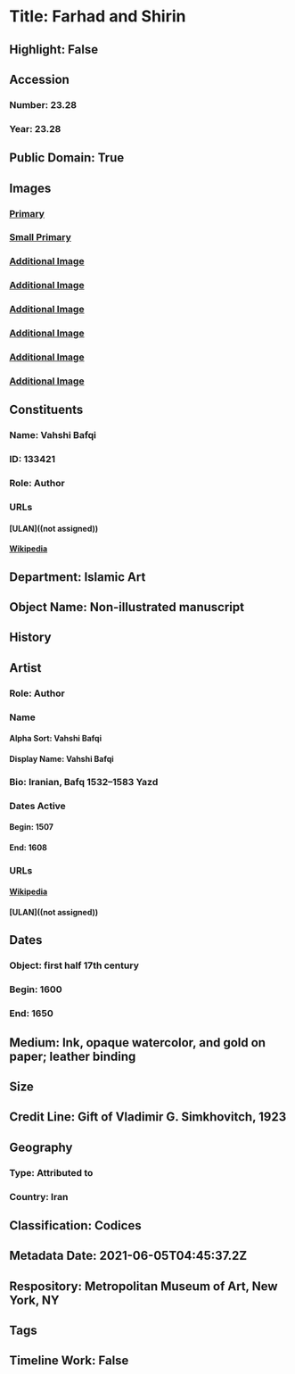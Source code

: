 # Title: Farhad and Shirin
## Highlight: False
## Accession
### Number: 23.28
### Year: 23.28
## Public Domain: True
## Images
### [Primary](https://images.metmuseum.org/CRDImages/is/original/sf23-28insidefront2.jpg)
### [Small Primary](https://images.metmuseum.org/CRDImages/is/web-large/sf23-28insidefront2.jpg)
### [Additional Image](https://images.metmuseum.org/CRDImages/is/original/55626.jpg)
### [Additional Image](https://images.metmuseum.org/CRDImages/is/original/sf23-28insidefront.jpg)
### [Additional Image](https://images.metmuseum.org/CRDImages/is/original/sf23-28insidepage.jpg)
### [Additional Image](https://images.metmuseum.org/CRDImages/is/original/sf23-28frontcov.jpg)
### [Additional Image](https://images.metmuseum.org/CRDImages/is/original/sf23-28backcov.jpg)
### [Additional Image](https://images.metmuseum.org/CRDImages/is/original/52037.jpg)
## Constituents
### Name: Vahshi Bafqi
### ID: 133421
### Role: Author
### URLs
#### [ULAN]((not assigned))
#### [Wikipedia](https://www.wikidata.org/wiki/Q4116366)
## Department: Islamic Art
## Object Name: Non-illustrated manuscript
## History
## Artist
### Role: Author
### Name
#### Alpha Sort: Vahshi Bafqi
#### Display Name: Vahshi Bafqi
### Bio: Iranian, Bafq 1532–1583 Yazd
### Dates Active
#### Begin: 1507
#### End: 1608
### URLs
#### [Wikipedia](https://www.wikidata.org/wiki/Q4116366)
#### [ULAN]((not assigned))
## Dates
### Object: first half 17th century
### Begin: 1600
### End: 1650
## Medium: Ink, opaque watercolor, and gold on paper; leather binding
## Size
## Credit Line: Gift of Vladimir G. Simkhovitch, 1923
## Geography
### Type: Attributed to
### Country: Iran
## Classification: Codices
## Metadata Date: 2021-06-05T04:45:37.2Z
## Respository: Metropolitan Museum of Art, New York, NY
## Tags
## Timeline Work: False